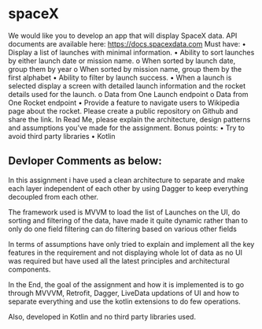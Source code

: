 # spaceX
We would like you to develop an app that will display SpaceX data. API documents are available here: https://docs.spacexdata.com 
Must have: 
• Display a list of launches with minimal information. 
• Ability to sort launches by either launch date or mission name. 
o When sorted by launch date, group them by year o When sorted by mission name, group them by the first alphabet 
• Ability to filter by launch success. 
• When a launch is selected display a screen with detailed launch information and the rocket details used for the launch. 
o Data from One Launch endpoint o Data from One Rocket endpoint 
• Provide a feature to navigate users to Wikipedia page about the rocket. 
Please create a public repository on Github and share the link. In Read Me, please explain the architecture, design patterns and assumptions you’ve made for the assignment. 
Bonus points: 
• Try to avoid third party libraries 
• Kotlin 


## Devloper Comments as below:

In this assignment i have used a clean architecture to separate and make each layer independent of each other by using Dagger to keep everything decoupled from each other.

The framework used is MVVM to load the list of Launches on the UI, do sorting and filtering of the data, have made it quite dynamic rather than to only do one field filtering can do filtering based on various other fields

In terms of assumptions have only tried to explain and implement all the key features in the requirement and not displaying whole lot of data as no UI was required but have used all the latest principles and architectural components.

In the End, the goal of the assignment and how it is implemented is to go through MVVVM, Retrofit, Dagger, LiveData updations of UI and how to separate everything and use the kotlin extensions to do few operations.

Also, developed in Kotlin and no third party libraries used.
